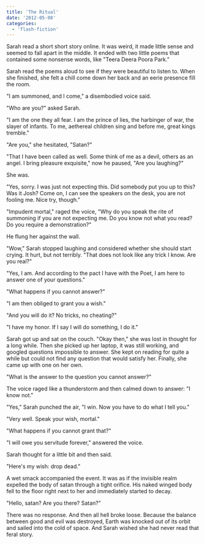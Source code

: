```yaml
---
title: 'The Ritual'
date: '2012-05-08'
categories:
  - 'flash-fiction'
---
```


Sarah read a short short story online. It was weird, it made little sense and
seemed to fall apart in the middle. It ended with two little poems that
contained some nonsense words, like "Teera Deera Poora Park."

<!-- truncate -->


Sarah read the poems aloud to see if they were beautiful to listen to. When she
finished, she felt a chill come down her back and an eerie presence fill the
room.

"I am summoned, and I come," a disembodied voice said.

"Who are you?" asked Sarah.

"I am the one they all fear. I am the prince of lies, the harbinger of war, the
slayer of infants. To me, aethereal children sing and before me, great kings
tremble."

"Are you," she hesitated, "Satan?"

"That I have been called as well. Some think of me as a devil, others as an
angel. I bring pleasure exquisite," now he paused, "Are you laughing?"

She was.

"Yes, sorry. I was just not expecting this. Did somebody put you up to this? Was
it Josh? Come on, I can see the speakers on the desk, you are not fooling me.
Nice try, though."

"Impudent mortal," raged the voice, "Why do you speak the rite of summoning if
you are not expecting me. Do you know not what you read? Do you require a
demonstration?"

He flung her against the wall.

"Wow," Sarah stopped laughing and considered whether she should start crying. It
hurt, but not terribly. "That does not look like any trick I know. Are you
real?"

"Yes, I am. And according to the pact I have with the Poet, I am here to answer
one of your questions."

"What happens if you cannot answer?"

"I am then obliged to grant you a wish."

"And you will do it? No tricks, no cheating?"

"I have my honor. If I say I will do something, I do it."

Sarah got up and sat on the couch. "Okay then," she was lost in thought for a
long while. Then she picked up her laptop, it was still working, and googled
questions impossible to answer. She kept on reading for quite a while but could
not find any question that would satisfy her. Finally, she came up with one on
her own.

"What is the answer to the question you cannot answer?"

The voice raged like a thunderstorm and then calmed down to answer: "I know
not."

"Yes," Sarah punched the air, "I win. Now you have to do what I tell you."

"Very well. Speak your wish, mortal."

"What happens if you cannot grant that?"

"I will owe you servitude forever," answered the voice.

Sarah thought for a little bit and then said.

"Here's my wish: drop dead."

A wet smack accompanied the event. It was as if the invisible realm expelled the
body of satan through a tight orifice. His naked winged body fell to the floor
right next to her and immediately started to decay.

"Hello, satan? Are you there? Satan?"

There was no response. And then all hell broke loose. Because the balance
between good and evil was destroyed, Earth was knocked out of its orbit and
sailed into the cold of space. And Sarah wished she had never read that feral
story.
